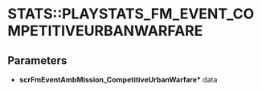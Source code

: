 # STATS::PLAYSTATS_FM_EVENT_COMPETITIVEURBANWARFARE

## Parameters
* **scrFmEventAmbMission_CompetitiveUrbanWarfare\*** data